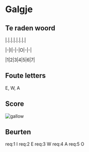 # Galgje

## Te raden woord

|.|.|.|.|.|.|.|

|-|I|-|-|O|-|-|

|1|2|3|4|5|6|7|


## Foute letters
E, W, A

## Score
![gallow](./images/4.png)

## Beurten
req:1 I
req:2 E
req:3 W
req:4 A
req:5 O